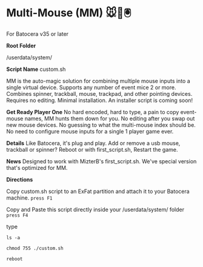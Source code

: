 # Multi-Mouse (MM) 🐭👾🖲️

For Batocera v35 or later

**Root Folder**

/userdata/system/

**Script Name**
custom.sh

MM is the auto-magic solution for combining multiple mouse inputs into a single virtual device. Supports any number of event mice 2 or more. Combines spinner, trackball, mouse, trackpad, and other pointing devices. Requires no editing. Minimal installation. An installer script is coming soon!

**Get Ready Player One**
No hard encoded, hard to type, a pain to copy event-mouse names, MM hunts them down for you.
No editing after you swap out new mouse devices.
No guessing to what the multi-mouse index should be.
No need to configure mouse inputs for a single 1 player game ever.


**Details**
Like Batocera, it's plug and play.
Add or remove a usb mouse, trackball or spinner?
Reboot or with first_script.sh, Restart the game.


**News**
Designed to work with MizterB's first_script.sh.
We've special version that's optimized for MM.


**Directions**

Copy custom.sh script to an ExFat partition and attach it to your Batocera machine.
`press F1`

Copy and Paste this script directly inside your /userdata/system/ folder
`press F4`


type

`ls -a`

`chmod 755 ./custom.sh`

`reboot`
